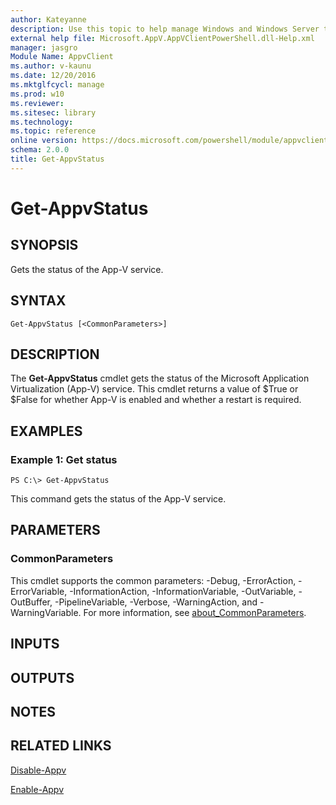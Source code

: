 ```yaml
---
author: Kateyanne
description: Use this topic to help manage Windows and Windows Server technologies with Windows PowerShell.
external help file: Microsoft.AppV.AppVClientPowerShell.dll-Help.xml
manager: jasgro
Module Name: AppvClient
ms.author: v-kaunu
ms.date: 12/20/2016
ms.mktglfcycl: manage
ms.prod: w10
ms.reviewer: 
ms.sitesec: library
ms.technology: 
ms.topic: reference
online version: https://docs.microsoft.com/powershell/module/appvclient/get-appvstatus?view=windowsserver2022-ps&wt.mc_id=ps-gethelp
schema: 2.0.0
title: Get-AppvStatus
---
```


# Get-AppvStatus

## SYNOPSIS
Gets the status of the App-V service.

## SYNTAX

```
Get-AppvStatus [<CommonParameters>]
```

## DESCRIPTION
The **Get-AppvStatus** cmdlet gets the status of the Microsoft Application Virtualization (App-V) service.
This cmdlet returns a value of $True or $False for whether App-V is enabled and whether a restart is required.

## EXAMPLES

### Example 1: Get status
```
PS C:\> Get-AppvStatus
```

This command gets the status of the App-V service.

## PARAMETERS

### CommonParameters
This cmdlet supports the common parameters: -Debug, -ErrorAction, -ErrorVariable, -InformationAction, -InformationVariable, -OutVariable, -OutBuffer, -PipelineVariable, -Verbose, -WarningAction, and -WarningVariable. For more information, see [about_CommonParameters](https://go.microsoft.com/fwlink/?LinkID=113216).

## INPUTS

## OUTPUTS

## NOTES

## RELATED LINKS

[Disable-Appv](./Disable-Appv.md)

[Enable-Appv](./Enable-Appv.md)

